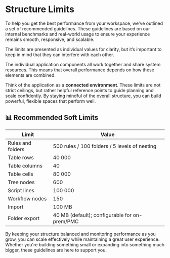 # Structure Limits

To help you get the best performance from your workspace, we've outlined a set of recommended guidelines. These guidelines are based on our internal benchmarks and real-world usage to ensure your experience remains smooth, responsive, and scalable.

The limits are presented as individual values for clarity, but it’s important to keep in mind that they can interfere with each other.

The individual application components all work together and share system resources. This means that overall performance depends on how these elements are combined.

Think of the application as a **connected environment**. These limits are not strict ceilings, but rather helpful reference points to guide planning and scale confidently. By staying mindful of the overall structure, you can build powerful, flexible spaces that perform well.

## 📊 Recommended Soft Limits

| Limit             | Value                                         |
| ----------------- | --------------------------------------------- |
| Rules and folders | 500 rules / 100 folders / 5 levels of nesting |
| Table rows        | 40 000                                        |
| Table columns     | 40                                            |
| Table cells       | 80 000                                        |
| Tree nodes        | 600                                           |
| Script lines      | 100 000                                       |
| Workflow nodes    | 150                                           |
| Import            | 100 MB                                        |
| Folder export     | 40 MB (default); configurable for on-prem/PMC |

By keeping your structure balanced and monitoring performance as you grow, you can scale effectively while maintaining a great user experience. Whether you're building something small or expanding into something much bigger, these guidelines are here to support you.
